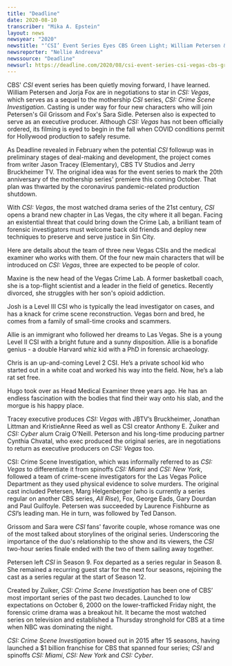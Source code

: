 ```yaml
---
title: "Deadline"
date: 2020-08-10
transcriber: "Mika A. Epstein"
layout: news
newsyear: "2020"
newstitle: "‘CSI’ Event Series Eyes CBS Green Light; William Petersen & Jorja Fox In Negotiations To Return; Meet the New Vegas Team Members"
newsreporter: "Nellie Andreeva"
newssource: "Deadline"
newsurl: https://deadline.com/2020/08/csi-event-series-csi-vegas-cbs-green-light-william-petersen-jorja-fox-to-return-star-new-team-members-cast-descriptions-1203007603/
---
```


CBS' _CSI_ event series has been quietly moving forward, I have learned. William Petersen and Jorja Fox are in negotiations to star in _CSI: Vegas_, which serves as a sequel to the mothership _CSI_ series, _CSI: Crime Scene Investigation_. Casting is under way for four new characters who will join Petersen's Gil Grissom and Fox's Sara Sidle. Petersen also is expected to serve as an executive producer. Although _CSI: Vegas_ has not been officially ordered, its filming is eyed to begin in the fall when COVID conditions permit for Hollywood production to safely resume.

As Deadline revealed in February when the potential _CSI_ followup was in preliminary stages of deal-making and development, the project comes from writer Jason Tracey (Elementary), CBS TV Studios and Jerry Bruckheimer TV. The original idea was for the event series to mark the 20th anniversary of the mothership series' premiere this coming October. That plan was thwarted by the coronavirus pandemic-related production shutdown.

With _CSI: Vegas_, the most watched drama series of the 21st century, _CSI_ opens a brand new chapter in Las Vegas, the city where it all began. Facing an existential threat that could bring down the Crime Lab, a brilliant team of forensic investigators must welcome back old friends and deploy new techniques to preserve and serve justice in Sin City.

Here are details about the team of three new Vegas CSIs and the medical examiner who works with them. Of the four new main characters that will be introduced on _CSI: Vegas_, three are expected to be people of color.

Maxine is the new head of the Vegas Crime Lab. A former basketball coach, she is a top-flight scientist and a leader in the field of genetics. Recently divorced, she struggles with her son's opioid addiction.

Josh is a Level III CSI who is typically the lead investigator on cases, and has a knack for crime scene reconstruction. Vegas born and bred, he comes from a family of small-time crooks and scammers.

Allie is an immigrant who followed her dreams to Las Vegas. She is a young Level II CSI with a bright future and a sunny disposition. Allie is a bonafide genius - a double Harvard whiz kid with a PhD in forensic archaeology.

Chris is an up-and-coming Level 2 CSI. He’s a private school kid who started out in a white coat and worked his way into the field. Now, he’s a lab rat set free.

Hugo took over as Head Medical Examiner three years ago. He has an endless fascination with the bodies that find their way onto his slab, and the morgue is his happy place.

Tracey executive produces _CSI: Vegas_ with JBTV’s Bruckheimer, Jonathan Littman and KristieAnne Reed as well as CSI creator Anthony E. Zuiker and _CSI: Cyber_ alum Craig O'Neill. Peterson and his long-time producing partner Cynthia Chvatal, who exec produced the original series, are in negotiations to return as executive producers on _CSI: Vegas_ too.

CSI: Crime Scene Investigation, which was informally referred to as _CSI: Vegas_ to differentiate it from spinoffs _CSI: Miami_ and _CSI: New York_, followed a team of crime-scene investigators for the Las Vegas Police Department as they used physical evidence to solve murders. The original cast included Petersen, Marg Helgenberger (who is currently a series regular on another CBS series, _All Rise_), Fox, George Eads, Gary Dourdan and Paul Guilfoyle. Petersen was succeeded by Laurence Fishburne as _CSI_’s leading man. He in turn, was followed by Ted Danson.

Grissom and Sara were _CSI_ fans' favorite couple, whose romance was one of the most talked about storylines of the original series. Underscoring the importance of the duo's relationship to the show and its viewers, the _CSI_ two-hour series finale ended with the two of them sailing away together.

Petersen left _CSI_ in Season 9. Fox departed as a series regular in Season 8. She remained a recurring guest star for the next four seasons, rejoining the cast as a series regular at the start of Season 12.

Created by Zuiker, _CSI: Crime Scene Investigation_ has been one of CBS’ most important series of the past two decades. Launched to low expectations on October 6, 2000 on the lower-trafficked Friday night, the forensic crime drama was a breakout hit. It became the most watched series on television and established a Thursday stronghold for CBS at a time when NBC was dominating the night.

_CSI: Crime Scene Investigation_ bowed out in 2015 after 15 seasons, having launched a $1 billion franchise for CBS that spanned four series; _CSI_ and spinoffs _CSI: Miami_, _CSI: New York_ and _CSI: Cyber_.

